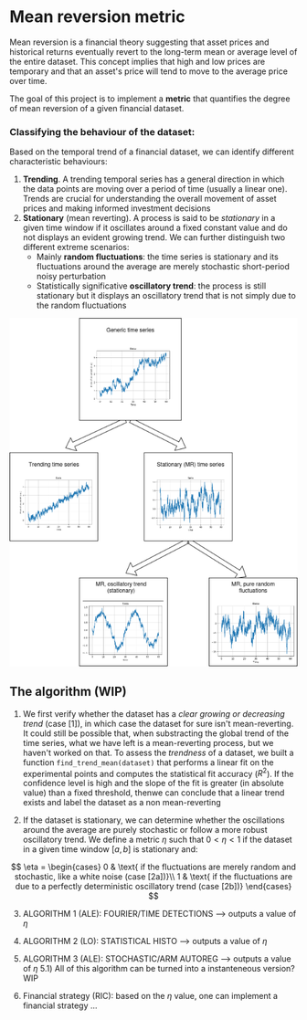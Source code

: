 # Mean reversion metric

Mean reversion is a financial theory suggesting that asset prices and historical returns eventually revert to the long-term mean or average level of the entire dataset. This concept implies that high and low prices are temporary and that an asset's price will tend to move to the average price over time.

The goal of this project is to implement a **metric** that quantifies the degree of mean reversion of a given financial dataset. 

### Classifying the behaviour of the dataset:

Based on the temporal trend of a financial dataset, we can identify different characteristic behaviours:
1) **Trending**. A trending temporal series has a general direction in which the data points are moving over a period of time (usually a linear one). Trends are crucial for understanding the overall movement of asset prices and making informed investment decisions
2) **Stationary** (mean reverting). A process is said to be _stationary_ in a given time window if it oscillates around a fixed constant value and do not displays an evident growing trend. We can further distinguish two different extreme scenarios:
    - Mainly **random fluctuations**: the time series is stationary and its fluctuations around the average are merely stochastic short-period noisy perturbation
    - Statistically significative **oscillatory trend**: the process is still stationary but it displays an oscillatory trend that is not simply due to the random fluctuations



<p align="center">
    <img src="images/MR.png" width="600"/>
</p>




## The algorithm (WIP)

1) We first verify whether the dataset has a _clear growing or decreasing trend_ (case [1]), in which case the dataset for sure isn't mean-reverting. It could still be possible that, when substracting the global trend of the time series, what we have left is a mean-reverting process, but we haven't worked on that.
To assess the _trendness_ of a dataset, we built a function `find_trend_mean(dataset)` that performs a linear fit on the experimental points and computes the statistical fit accuracy ($R^2$). If the confidence level is high and the slope of the fit is greater (in absolute value) than a fixed threshold, thenwe can conclude that a linear trend exists and label the dataset as a non mean-reverting

2) If the dataset is stationary, we can determine whether the oscillations around the average are purely stochastic or follow a more robust oscillatory trend. We define a metric $\eta$ such that $0 < \eta < 1$ if the dataset in a given time window $[a,b]$ is stationary and:

$$
\eta =
\begin{cases}
0 & \text{ if the fluctuations are merely random and stochastic, like a white noise (case [2a])}\\
1 & \text{ if the fluctuations are due to a perfectly deterministic oscillatory trend (case [2b])}
\end{cases}
$$


3) ALGORITHM 1 (ALE): FOURIER/TIME DETECTIONS --> outputs a value of $\eta$
4) ALGORITHM 2 (LO): STATISTICAL HISTO --> outputs a value of $\eta$
5) ALGORITHM 3 (ALE): STOCHASTIC/ARM AUTOREG --> outputs a value of $\eta$
5.1) All of this algorithm can be turned into a instanteneous version? WIP

6) Financial strategy (RIC): based on the $\eta$ value, one can implement a financial strategy ...
